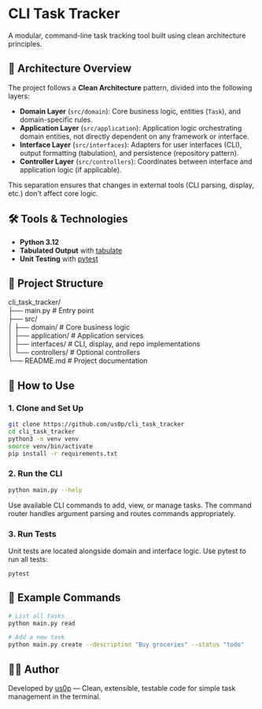 # CLI Task Tracker
A modular, command-line task tracking tool built using clean architecture principles.

## 🧱 Architecture Overview
The project follows a **Clean Architecture** pattern, divided into the following layers:

- **Domain Layer** (`src/domain`): Core business logic, entities (`Task`), and domain-specific rules.
- **Application Layer** (`src/application`): Application logic orchestrating domain entities, not directly dependent on any framework or interface.
- **Interface Layer** (`src/interfaces`): Adapters for user interfaces (CLI), output formatting (tabulation), and persistence (repository pattern).
- **Controller Layer** (`src/controllers`): Coordinates between interface and application logic (if applicable).

This separation ensures that changes in external tools (CLI parsing, display, etc.) don't affect core logic.

## 🛠 Tools & Technologies

- **Python 3.12**
- **Tabulated Output** with [tabulate](https://pypi.org/project/tabulate/)
- **Unit Testing** with [pytest](https://docs.pytest.org)

## 📂 Project Structure
cli_task_tracker/  
├── main.py # Entry point  
├── src/  
│ ├── domain/ # Core business logic  
│ ├── application/ # Application services  
│ ├── interfaces/ # CLI, display, and repo implementations  
│ └── controllers/ # Optional controllers  
└── README.md # Project documentation

## 🚀 How to Use

### 1. Clone and Set Up

```bash
git clone https://github.com/us0p/cli_task_tracker
cd cli_task_tracker
python3 -m venv venv
source venv/bin/activate
pip install -r requirements.txt
```

### 2. Run the CLI

```bash
python main.py --help
```

Use available CLI commands to add, view, or manage tasks. The command router handles argument parsing and routes commands appropriately.

### 3. Run Tests
Unit tests are located alongside domain and interface logic. Use pytest to run all tests:

```
pytest
```

## 📌 Example Commands

```bash
# List all tasks
python main.py read

# Add a new task
python main.py create --description "Buy groceries" --status "todo"
```

## 🧑‍💻 Author
Developed by [us0p](https://github.com/us0p) — Clean, extensible, testable code for simple task management in the terminal.
